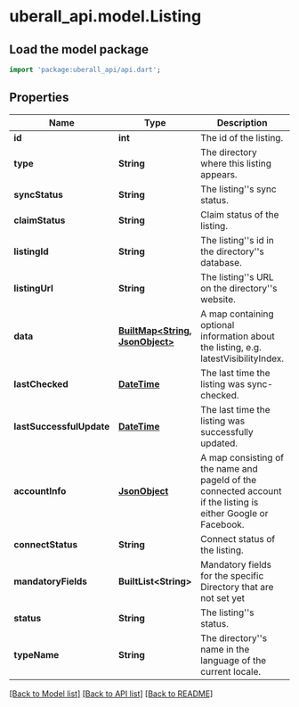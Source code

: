 # uberall_api.model.Listing

## Load the model package
```dart
import 'package:uberall_api/api.dart';
```

## Properties
Name | Type | Description | Notes
------------ | ------------- | ------------- | -------------
**id** | **int** | The id of the listing. | [optional] 
**type** | **String** | The directory where this listing appears. | [optional] 
**syncStatus** | **String** | The listing''s sync status. | [optional] 
**claimStatus** | **String** | Claim status of the listing. | [optional] 
**listingId** | **String** | The listing''s id in the directory''s database. | [optional] 
**listingUrl** | **String** | The listing''s URL on the directory''s website. | [optional] 
**data** | [**BuiltMap&lt;String, JsonObject&gt;**](JsonObject.md) | A map containing optional information about the listing, e.g. latestVisibilityIndex. | [optional] 
**lastChecked** | [**DateTime**](DateTime.md) | The last time the listing was sync-checked. | [optional] 
**lastSuccessfulUpdate** | [**DateTime**](DateTime.md) | The last time the listing was successfully updated. | [optional] 
**accountInfo** | [**JsonObject**](.md) | A map consisting of the name and pageId of the connected account if the listing is either Google or Facebook. | [optional] 
**connectStatus** | **String** | Connect status of the listing. | [optional] 
**mandatoryFields** | **BuiltList&lt;String&gt;** | Mandatory fields for the specific Directory that are not set yet | [optional] 
**status** | **String** | The listing''s status. | [optional] 
**typeName** | **String** | The directory''s name in the language of the current locale. | [optional] 

[[Back to Model list]](../README.md#documentation-for-models) [[Back to API list]](../README.md#documentation-for-api-endpoints) [[Back to README]](../README.md)


